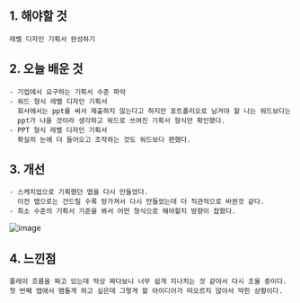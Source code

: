 ## 1. 해야할 것
```
레벨 디자인 기획서 완성하기
```
## 2. 오늘 배운 것
```
- 기업에서 요구하는 기획서 수준 파악
- 워드 형식 레벨 디자인 기획서
  회사에서는 ppt를 써서 제출하지 않는다고 하지만 포트폴리오로 남겨야 할 나는 워드보다는
  ppt가 나을 것이라 생각하고 워드로 쓰여진 기획서 형식만 확인했다.
- PPT 형식 레벨 디자인 기획서
  확실히 눈에 더 들어오고 조작하는 것도 워드보다 편했다.
```
## 3. 개선
```
- 스케치업으로 기획했던 맵을 다시 만들었다.
  이전 맵으로는 건드릴 수록 망가져서 다시 만들었는데 더 직관적으로 바뀐것 같다.
- 최소 수준의 기획서 기준을 봐서 어떤 형식으로 해야할지 방향이 잡혔다.
```
![image](https://github.com/JM94Ent/TIL-WIL/assets/143363550/cee266e0-fa01-4ba0-a3ea-da042e219f8a)

## 4. 느낀점
```
플레이 흐름을 짜고 있는데 막상 짜다보니 너무 쉽게 지나치는 것 같아서 다시 조율 중이다.
첫 번째 맵에서 맴돌게 하고 싶은데 그렇게 할 아이디어가 떠오르지 않아서 막힌 상황이다.
```

